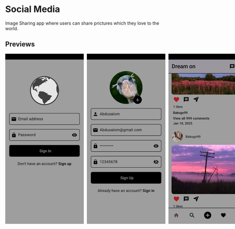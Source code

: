 # Social Media

Image Sharing app where users can share prictures which they love to the world.

## Previews

<div style="display: flex; gap: 10px;">
  <img src="assets/images/preview/img1.jpg" alt="Alt text" width="250" style="display: inline-block;" />
  <img src="assets/images/preview/img2.jpg" alt="Alt text" width="250" style="display: inline-block;" />
  <img src="assets/images/preview/img3.jpg" alt="Alt text" width="250" style="display: inline-block;" />
  <img src="assets/images/preview/img4.jpg" alt="Alt text" width="250" style="display: inline-block;" />
  <img src="assets/images/preview/img5.jpg" alt="Alt text" width="250" style="display: inline-block;" />
  <img src="assets/images/preview/img6.jpg" alt="Alt text" width="250" style="display: inline-block;" />
  <img src="assets/images/preview/img7.jpg" alt="Alt text" width="250" style="display: inline-block;" />
</div>
